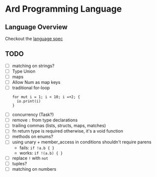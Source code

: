 # Ard Programming Language

## Language Overview

Checkout the [language spec](./language-spec.md)

## TODO

- [ ] matching on strings?
- [ ] Type Union
- [ ] maps
- [ ] Allow Num as map keys
- [ ] traditional for-loop
  ```ard
  for mut i = 1; i < 10; i =+2; {
    io.print(i)
  }
  ```
- [ ] concurrency (Task?)
- [ ] remove `:` from type declarations
- [ ] trailing commas (lists, structs, maps, matches)
- [ ] fn return type is required otherwise, it's a void function
- [ ] methods on enums?
- [ ] using unary + member_access in conditions shouldn't require parens
  - fails: `if !a.b { }`
  - works: `if !(a.b) { }`
- [ ] replace `!` with `not`
- [ ] tuples?
- [ ] matching on numbers
